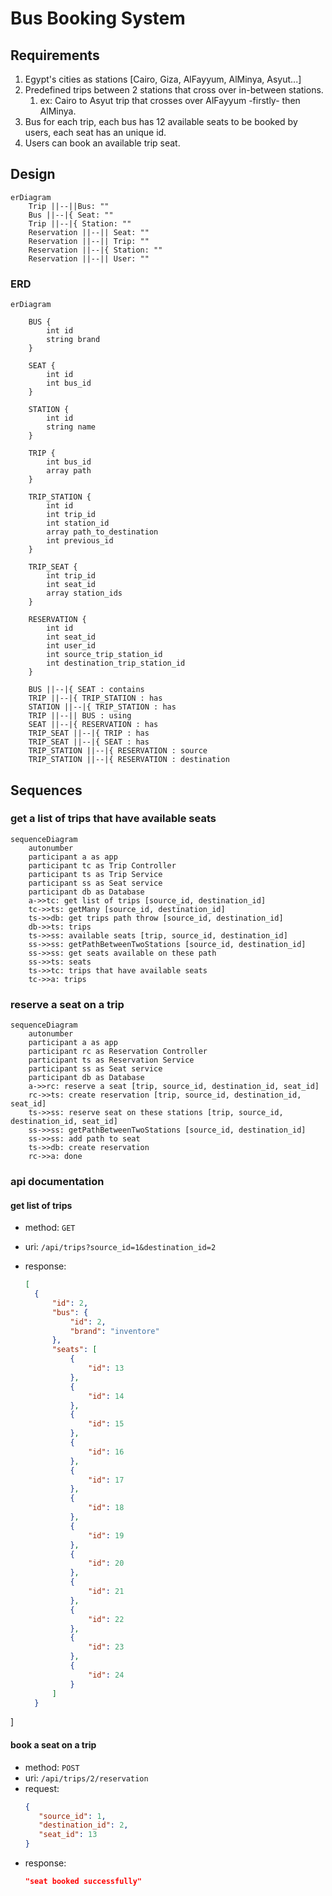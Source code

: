 # Bus Booking System

## Requirements

 1. Egypt's cities as stations [Cairo, Giza, AlFayyum, AlMinya, Asyut...]
 2. Predefined trips between 2 stations that cross over in-between stations.
    1. ex: Cairo to Asyut trip that crosses over AlFayyum -firstly- then AlMinya.
 3. Bus for each trip, each bus has 12 available seats to be booked by users, each seat has an unique id.
 4. Users can book an available trip seat.

## Design

```mermaid
erDiagram
    Trip ||--||Bus: ""
    Bus ||--|{ Seat: ""
    Trip ||--|{ Station: ""
    Reservation ||--|| Seat: ""
    Reservation ||--|| Trip: ""
    Reservation ||--|{ Station: ""
    Reservation ||--|| User: ""
```

### ERD

```mermaid
erDiagram

    BUS {
        int id
        string brand
    }
    
    SEAT {
        int id
        int bus_id
    }
    
    STATION {
        int id
        string name
    }
    
    TRIP {
        int bus_id
        array path
    }
    
    TRIP_STATION {
        int id
        int trip_id
        int station_id
        array path_to_destination
        int previous_id
    }
    
    TRIP_SEAT {
        int trip_id
        int seat_id
        array station_ids
    }
    
    RESERVATION {
        int id
        int seat_id
        int user_id
        int source_trip_station_id
        int destination_trip_station_id
    }
    
    BUS ||--|{ SEAT : contains
    TRIP ||--|{ TRIP_STATION : has
    STATION ||--|{ TRIP_STATION : has
    TRIP ||--|| BUS : using
    SEAT ||--|{ RESERVATION : has
    TRIP_SEAT ||--|{ TRIP : has
    TRIP_SEAT ||--|{ SEAT : has
    TRIP_STATION ||--|{ RESERVATION : source
    TRIP_STATION ||--|{ RESERVATION : destination

```

## Sequences

### get a list of trips that have available seats
```mermaid
sequenceDiagram
    autonumber
    participant a as app
    participant tc as Trip Controller
    participant ts as Trip Service
    participant ss as Seat service
    participant db as Database
    a->>tc: get list of trips [source_id, destination_id]
    tc->>ts: getMany [source_id, destination_id]
    ts->>db: get trips path throw [source_id, destination_id]
    db->>ts: trips
    ts->>ss: available seats [trip, source_id, destination_id]
    ss->>ss: getPathBetweenTwoStations [source_id, destination_id]
    ss->>ss: get seats available on these path
    ss->>ts: seats
    ts->>tc: trips that have available seats
    tc->>a: trips
```

### reserve a seat on a trip
```mermaid
sequenceDiagram
    autonumber
    participant a as app
    participant rc as Reservation Controller
    participant ts as Reservation Service
    participant ss as Seat service
    participant db as Database
    a->>rc: reserve a seat [trip, source_id, destination_id, seat_id]
    rc->>ts: create reservation [trip, source_id, destination_id, seat_id]
    ts->>ss: reserve seat on these stations [trip, source_id, destination_id, seat_id]
    ss->>ss: getPathBetweenTwoStations [source_id, destination_id]
    ss->>ss: add path to seat
    ts->>db: create reservation    
    rc->>a: done
```

### api documentation

#### get list of trips

- method: `GET`
- uri: `/api/trips?source_id=1&destination_id=2`

- response:
  ```json
  [
    {
        "id": 2,
        "bus": {
            "id": 2,
            "brand": "inventore"
        },
        "seats": [
            {
                "id": 13
            },
            {
                "id": 14
            },
            {
                "id": 15
            },
            {
                "id": 16
            },
            {
                "id": 17
            },
            {
                "id": 18
            },
            {
                "id": 19
            },
            {
                "id": 20
            },
            {
                "id": 21
            },
            {
                "id": 22
            },
            {
                "id": 23
            },
            {
                "id": 24
            }
        ]
    }
]


#### book a seat on a trip

- method: `POST`
- uri: `/api/trips/2/reservation`
- request:
  ```json
  {
     "source_id": 1,
     "destination_id": 2,
     "seat_id": 13
  }
  ```
- response:
  ```json
  "seat booked successfully"
  ```
